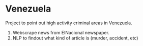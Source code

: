 # Venezuela
Project to point out high activity criminal areas in Venezuela.
1) Webscrape news from ElNacional newspaper. 
2) NLP to findout what kind of article is (murder, accident, etc)
